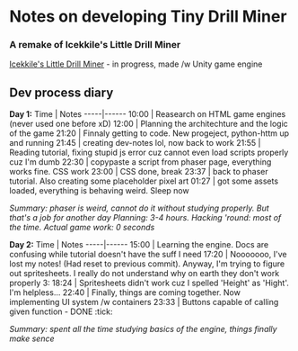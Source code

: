 # Notes on developing Tiny Drill Miner 
### A remake of Icekkile's Little Drill Miner

[Icekkile's Little Drill Miner](https://github.com/Icekkile/LittleDrillMiner) - in progress, made /w Unity game engine


## Dev process diary

**Day 1:**
Time | Notes
-----|------
10:00 | Reasearch on HTML game engines (never used one before xD)
12:00 | Planning the architechture and the logic of the game
21:20 | Finnaly getting to code. New progeject, python-httm up and running
21:45 | creating dev-notes lol, now back to work
21:55 | Reading tutorial, fixing stupid js error cuz cannot even load scripts properly cuz I'm dumb
22:30 | copypaste a script from phaser page, everything works fine. CSS work
23:00 | CSS done, break
23:37 | back to phaser tutorial. Also creating some placeholder pixel art
01:27 | got some assets loaded, everything is behaving weird. Sleep now

*Summary: phaser is weird, cannot do it without studying properly. But that's a job for another day*
*Planning: 3-4 hours. Hacking 'round: most of the time. Actual game work: 0 seconds*

**Day 2:**
Time | Notes
-----|------
15:00 | Learning the engine. Docs are confusing while tutorial doesn't have the suff I need
17:20 | Nooooooo, I've lost my notes! (Had reset to previous commit). Anyway, I'm trying to figure out spritesheets. I really do not understand why on earth they don't work properly 3:
18:24 | Spritesheets didn't work cuz I spelled 'Height' as 'Hight'. I'm helpless...
22:40 | Finally, things are coming together. Now implementing UI system /w containers
23:33 | Buttons capable of calling given function - DONE :tick:

*Summary: spent all the time studying basics of the engine, things finally make sence*